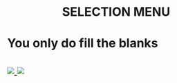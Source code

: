 <h1 align="center">SELECTION MENU<h1>
  
  You only do fill the blanks
  
<a href="" target="_blank">  
  <img src="https://cdn.discordapp.com/attachments/853591078875037706/864066269220044810/Capture_1.JPG">
  <img src="https://cdn.discordapp.com/attachments/853591078875037706/864066273889746974/Capture_2.JPG">
  </a>
  

